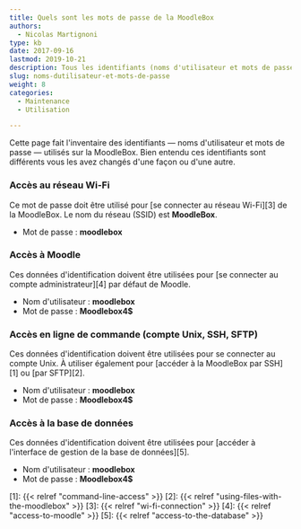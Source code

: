 ```yaml
---
title: Quels sont les mots de passe de la MoodleBox
authors:
  - Nicolas Martignoni
type: kb
date: 2017-09-16
lastmod: 2019-10-21
description: Tous les identifiants (noms d'utilisateur et mots de passe) utilisés sur la MoodleBox (WiFi, SSH, Moodle, base de données) sont indiqués ici
slug: noms-dutilisateur-et-mots-de-passe
weight: 8
categories:
  - Maintenance
  - Utilisation

---
```

Cette page fait l'inventaire des identifiants — noms d'utilisateur et mots de passe — utilisés sur la MoodleBox. Bien entendu ces identifiants sont différents vous les avez changés d'une façon ou d'une autre.

### Accès au réseau Wi-Fi

Ce mot de passe doit être utilisé pour [se connecter au réseau Wi-Fi][3] de la MoodleBox. Le nom du réseau (SSID) est __MoodleBox__.

  * Mot de passe : __moodlebox__

### Accès à Moodle

Ces données d'identification doivent être utilisées pour [se connecter au compte administrateur][4] par défaut de Moodle.

  * Nom d'utilisateur : __moodlebox__
  * Mot de passe : __Moodlebox4$__

### Accès en ligne de commande (compte Unix, SSH, SFTP)

Ces données d'identification doivent être utilisées pour se connecter au compte Unix. À utiliser également pour [accéder à la MoodleBox par SSH][1] ou [par SFTP][2].

  * Nom d'utilisateur : __moodlebox__
  * Mot de passe : __Moodlebox4$__

### Accès à la base de données

Ces données d'identification doivent être utilisées pour [accéder à l'interface de gestion de la base de données][5].

  * Nom d'utilisateur : __moodlebox__
  * Mot de passe : __Moodlebox4$__

 [1]: {{< relref "command-line-access" >}}
 [2]: {{< relref "using-files-with-the-moodlebox" >}}
 [3]: {{< relref "wi-fi-connection" >}}
 [4]: {{< relref "access-to-moodle" >}}
 [5]: {{< relref "access-to-the-database" >}}
